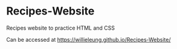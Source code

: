 # Recipes-Website
Recipes website to practice HTML and CSS

Can be accessed at https://willieleung.github.io/Recipes-Website/